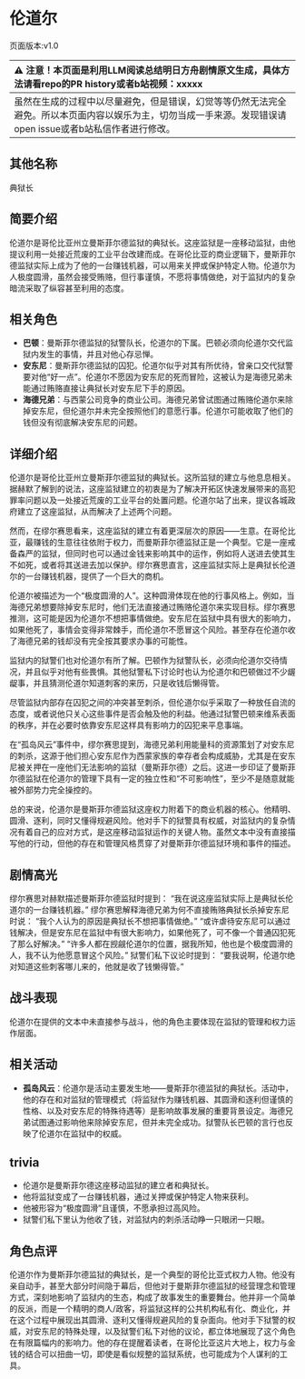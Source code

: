 # 伦道尔
页面版本:v1.0
 

| :warning: 注意！本页面是利用LLM阅读总结明日方舟剧情原文生成，具体方法请看repo的PR history或者b站视频：xxxxx           |
|:----------------------------|
| 虽然在生成的过程中以尽量避免，但是错误，幻觉等等仍然无法完全避免。所以本页面内容以娱乐为主，切勿当成一手来源。发现错误请open issue或者b站私信作者进行修改。|



## 其他名称
典狱长
## 简要介绍
伦道尔是哥伦比亚州立曼斯菲尔德监狱的典狱长。这座监狱是一座移动监狱，由他提议利用一处接近荒废的工业平台改建而成。在哥伦比亚的商业逻辑下，曼斯菲尔德监狱实际上成为了他的一台赚钱机器，可以用来关押或保护特定人物。伦道尔为人极度圆滑，虽然会接受贿赂，但行事谨慎，不愿将事情做绝，对于监狱内的复杂暗流采取了纵容甚至利用的态度。
## 相关角色
-   **巴顿**：曼斯菲尔德监狱的狱警队长，伦道尔的下属。巴顿必须向伦道尔交代监狱内发生的事情，并且对他心存忌惮。
-   **安东尼**：曼斯菲尔德监狱的囚犯。伦道尔似乎对其有所优待，曾亲口交代狱警要对他“好一点”。伦道尔不愿因为安东尼的死而冒险，这被认为是海德兄弟未能通过贿赂直接让典狱长对安东尼下手的原因。
-   **海德兄弟**：与西蒙公司竞争的商业公司。海德兄弟曾试图通过贿赂伦道尔来除掉安东尼，但伦道尔并未完全按照他们的意愿行事。伦道尔可能收取了他们的钱但没有彻底解决安东尼的问题。
## 详细介绍
伦道尔是哥伦比亚州立曼斯菲尔德监狱的典狱长。这所监狱的建立与他息息相关。据赫默了解到的说法，这座监狱建立的初衷是为了解决开拓区快速发展带来的高犯罪率问题以及一处接近荒废的工业平台的处置问题。伦道尔站了出来，提议各城政府建立了这座监狱，从而解决了上述两个问题。

然而，在缪尔赛思看来，这座监狱的建立有着更深层次的原因——生意。在哥伦比亚，最赚钱的生意往往依附于权力，而曼斯菲尔德监狱正是一个典型。它是一座戒备森严的监狱，但同时也可以通过金钱来影响其中的运作，例如将人送进去使其生不如死，或者将其送进去加以保护。缪尔赛思直言，这座监狱实际上是典狱长伦道尔的一台赚钱机器，提供了一个巨大的商机。

伦道尔被描述为一个“极度圆滑的人”。这种圆滑体现在他的行事风格上。例如，当海德兄弟想要除掉安东尼时，他们无法直接通过贿赂伦道尔来实现目标。缪尔赛思推测，这可能是因为伦道尔不想把事情做绝。安东尼在监狱中具有很大的影响力，如果他死了，事情会变得非常棘手，而伦道尔不愿冒这个风险。甚至存在伦道尔收了海德兄弟的钱却没有完全按其要求办事的可能性。

监狱内的狱警们也对伦道尔有所了解。巴顿作为狱警队长，必须向伦道尔交待情况，并且似乎对他有些畏惧。其他狱警私下讨论时也认为伦道尔和巴顿做过不少龌龊事，并且猜测伦道尔知道刺客的来历，只是收钱后懒得管。

尽管监狱内部存在囚犯之间的冲突甚至刺杀，但伦道尔似乎采取了一种放任自流的态度，或者说他只关心这些事件是否会触及他的利益。他通过狱警巴顿来维系表面的秩序，并在必要时依靠安东尼这样具有影响力的囚犯来平息事端。

在“孤岛风云”事件中，缪尔赛思提到，海德兄弟利用能量科的资源策划了对安东尼的刺杀，这源于他们担心安东尼作为西蒙家族的幸存者会构成威胁，尤其是在安东尼被关押在一座他们无法影响的监狱（曼斯菲尔德）之后。这进一步印证了曼斯菲尔德监狱在伦道尔的管理下具有一定的独立性和“不可影响性”，至少不是随意就能被外部势力完全操控的。

总的来说，伦道尔是曼斯菲尔德监狱这座权力附着下的商业机器的核心。他精明、圆滑、逐利，同时又懂得规避风险。他对手下的狱警具有权威，对监狱内的复杂情况有着自己的应对方式，是这座移动监狱运作的关键人物。虽然文本中没有直接描写他的行动，但他的存在和管理风格贯穿了对曼斯菲尔德监狱环境和事件的描述。
## 剧情高光
缪尔赛思对赫默描述曼斯菲尔德监狱时提到：
“我在说这座监狱实际上是典狱长伦道尔的一台赚钱机器。”
缪尔赛思解释海德兄弟为何不直接贿赂典狱长杀掉安东尼时说：
“我个人认为的原因是典狱长不想把事情做绝。”
“或许虐待安东尼可以通过钱解决，但是安东尼在监狱中有很大影响力，如果他死了，可不像一个普通囚犯死了那么好解决。”
“许多人都在觊觎伦道尔的位置，据我所知，他也是个极度圆滑的人，我不认为他愿意冒这个风险。”
狱警们私下议论时提到：
“要我说啊，伦道尔绝对知道这些刺客哪儿来的，他就是收了钱懒得管。”
## 战斗表现
伦道尔在提供的文本中未直接参与战斗，他的角色主要体现在监狱的管理和权力运作层面。
## 相关活动
-   **孤岛风云**：伦道尔是活动主要发生地——曼斯菲尔德监狱的典狱长。活动中，他的存在和对监狱的管理模式（将监狱作为赚钱机器、其圆滑和逐利但谨慎的性格、以及对安东尼的特殊待遇等）是影响故事发展的重要背景设定。海德兄弟试图通过影响他来除掉安东尼，但并未完全成功。狱警队长巴顿的言行也反映了伦道尔在监狱中的权威。
## trivia
- 伦道尔是曼斯菲尔德这座移动监狱的建立者和典狱长。
- 他将监狱变成了一台赚钱机器，通过关押或保护特定人物来获利。
- 他被形容为“极度圆滑”且谨慎，不愿承担过高风险。
- 狱警们私下里认为他收了钱，对监狱内的刺杀活动睁一只眼闭一只眼。
## 角色点评
伦道尔作为曼斯菲尔德监狱的典狱长，是一个典型的哥伦比亚式权力人物。他没有亲自动手，甚至大部分时间隐于幕后，但他对于曼斯菲尔德监狱的经营理念和管理方式，深刻地影响了监狱内的生态，构成了故事发生的重要舞台。他并非一个简单的反派，而是一个精明的商人/政客，将监狱这样的公共机构私有化、商业化，并在这个过程中展现出其圆滑、逐利又懂得规避风险的复杂面向。他对手下狱警的权威，对安东尼的特殊处理，以及狱警们私下对他的议论，都立体地展现了这个角色在有限篇幅内的影响力。他的存在提醒着读者，在哥伦比亚这片大地上，权力与金钱的结合可以扭曲一切，即使是看似规整的监狱系统，也可能成为个人谋利的工具。